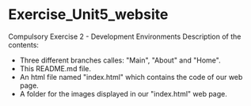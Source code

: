 # Exercise_Unit5_website
Compulsory Exercise 2 - Development Environments
Description of the contents:
- Three different branches calles: "Main", "About" and "Home".
- This README.md file.
- An html file named "index.html" which contains the code of our web page.
- A folder for the images displayed in our "index.html" web page.

